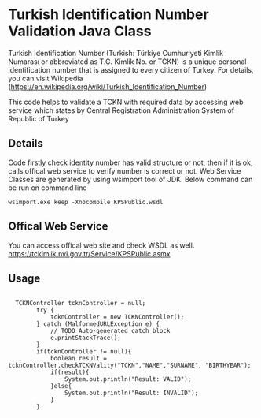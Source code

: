 # Turkish Identification Number Validation Java Class

Turkish Identification Number (Turkish: Türkiye Cumhuriyeti Kimlik Numarası or abbreviated as T.C. Kimlik No. or TCKN) is a unique personal identification number that is assigned to every citizen of Turkey. For details, you can visit Wikipedia (https://en.wikipedia.org/wiki/Turkish_Identification_Number)

This code helps to validate a TCKN with required data by accessing web service which states by Central Registration Administration System of Republic of Turkey

## Details
Code firstly check identity number has valid structure or not, then if it is ok, calls offical web service to verify number is correct or not.
Web Service Classes are generated by using wsimport tool of JDK.
Below command can be run on command line
```
wsimport.exe keep -Xnocompile KPSPublic.wsdl
```
## Offical Web Service
You can access offical web site and check WSDL as well. https://tckimlik.nvi.gov.tr/Service/KPSPublic.asmx
## Usage
```

  TCKNController tcknController = null;
		try {
			tcknController = new TCKNController();
		} catch (MalformedURLException e) {
			// TODO Auto-generated catch block
			e.printStackTrace();
		}
		if(tcknController != null){
			boolean result = tcknController.checkTCKNVality("TCKN","NAME","SURNAME", "BIRTHYEAR");
			if(result){
				System.out.println("Result: VALID");
			}else{
				System.out.println("Result: INVALID");
			}			
		}

```
